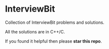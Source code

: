 # InterviewBit
Collection of InterviewBit problems and solutions.

All the solutions are in C++/C.

If you found it helpful then please <b>star this repo</b>.
